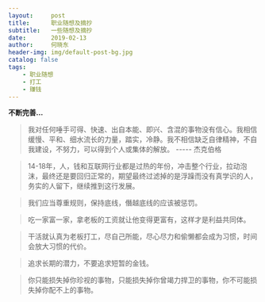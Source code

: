```yaml
---
layout:     post
title:      职业随想及摘抄
subtitle:   一些随想及摘抄
date:       2019-02-13
author:     何晓东
header-img: img/default-post-bg.jpg
catalog: false
tags:
    - 职业随想
    - 打工
    - 赚钱
---
```


<i class='icon-heart-empty'></i> **不断完善...** <i class="icon-adjust"></i>

>我对任何唾手可得、快速、出自本能、即兴、含混的事物没有信心。我相信缓慢、平和、细水流长的力量，踏实，冷静。我不相信缺乏自律精神，不自我建设，不努力，可以得到个人或集体的解放。
                                                            ----- 杰克伯格
                                                            
>14-18年，人，钱和互联网行业都是过热的年份，冲击整个行业，拉动泡沫，最终还是要回归正常的，期望最终过滤掉的是浮躁而没有真学识的人，务实的人留下，继续推到这行发展。

>我们应当尊重规则，保持底线，僭越底线的应该被惩罚。

>吃一家富一家，拿老板的工资就让他变得更富有，这样才是利益共同体。

>干活就认真为老板打工，尽自己所能，尽心尽力和偷懒都会成为习惯，时间会放大习惯的代价。

>追求长期的潜力，不要追求短暂的金钱。

>你只能损失掉你珍视的事物，只能损失掉你曾竭力捍卫的事物，你不可能损失掉你配不上的事物。
